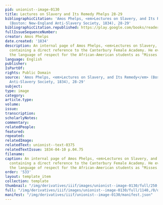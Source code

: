 ```yaml
---
pid: unionist--image-0130
title: Lectures on Slavery and Its Remedy Phelps 28-29
bibliographicCitation: 'Amos Phelps, <em>Lectures on Slavery, and Its Remedy</em>
  (Boston: New-England Anti-Slavery Society, 1834), 28-29'
bibliographicCitation.republished: https://play.google.com/books/reader?id=gwMxK1sHL90C&pg=GBS.PP22&hl=en
fullIssueSequenceNumber: 
creator: Amos Phelps
date.created: '1834'
description: An internal page of Amos Phelps, <em>Lectures on Slavery, and Its Remedy</em>,
  containing a direct reference to the Canterbury Female Academy. He even repeats
  the language of respect for the African-American students as "Misses."
language: English
publisher: 
IsPartOf: 
rights: Public Domain
source: 'Amos Phelps, <em>Lectures on Slavery, and Its Remedy</em> (Boston: New-England
  Anti-Slavery Society, 1834), 28-29'
subject: 
type: image
category: 
article.type: 
volume: 
issue: 
transcription: 
scholarlyNotes: 
commentary: 
relatedPeople: 
featured: 
repeated: 
relatedImage: 
relatedText: unionist--text-0375
relatedTextIssue: 1834-04-10 p.04.75
filename: 
caption: An internal page of Amos Phelps, <em>Lectures on Slavery, and Its Remedy</em>,
  containing a direct reference to the Canterbury Female Academy. He even repeats
  the language of respect for the African-American students as "Misses."
order: '533'
layout: template_item
collection: template
thumbnail: "/img/derivatives/iiif/images/unionist--image-0130/full/250,/0/default.jpg"
full: "/img/derivatives/iiif/images/unionist--image-0130/full/1140,/0/default.jpg"
manifest: "/img/derivatives/iiif/unionist--image-0130/manifest.json"
---
```

